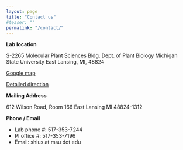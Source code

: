 ```yaml
---
layout: page
title: "Contact us"
#teaser: ""
permalink: "/contact/"
---
```


**Lab location**

S-2265 Molecular Plant Sciences Bldg.
Dept. of Plant Biology
Michigan State University
East Lansing, MI, 48824

[Google map](https://goo.gl/maps/cedGbj4vwehHfT9p8)

[Detailed direction](https://ShiuLab.github.io/images/Shiu_lab_location_v2.jpg)

**Mailing Address**

612 Wilson Road, Room 166
East Lansing MI 48824-1312

**Phone / Email**

- Lab phone #: 517-353-7244
- PI office #: 517-353-7196
- Email: shius at msu dot edu
